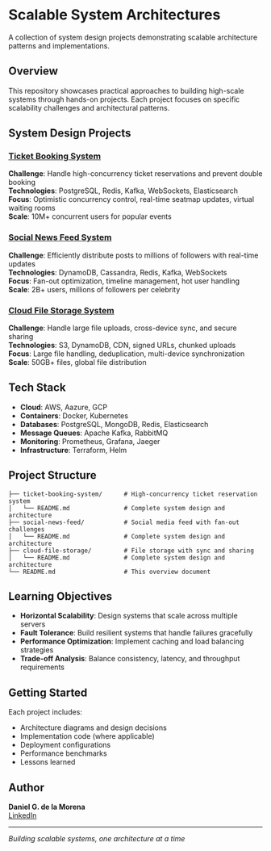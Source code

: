 # Scalable System Architectures

A collection of system design projects demonstrating scalable architecture patterns and implementations.

## Overview

This repository showcases practical approaches to building high-scale systems through hands-on projects. Each project focuses on specific scalability challenges and architectural patterns.

## System Design Projects

### [Ticket Booking System](./ticket-booking-system/README.md)
**Challenge**: Handle high-concurrency ticket reservations and prevent double booking  
**Technologies**: PostgreSQL, Redis, Kafka, WebSockets, Elasticsearch  
**Focus**: Optimistic concurrency control, real-time seatmap updates, virtual waiting rooms  
**Scale**: 10M+ concurrent users for popular events

### [Social News Feed System](./social-news-feed/README.md)
**Challenge**: Efficiently distribute posts to millions of followers with real-time updates  
**Technologies**: DynamoDB, Cassandra, Redis, Kafka, WebSockets  
**Focus**: Fan-out optimization, timeline management, hot user handling  
**Scale**: 2B+ users, millions of followers per celebrity

### [Cloud File Storage System](./cloud-file-storage/README.md)
**Challenge**: Handle large file uploads, cross-device sync, and secure sharing  
**Technologies**: S3, DynamoDB, CDN, signed URLs, chunked uploads  
**Focus**: Large file handling, deduplication, multi-device synchronization  
**Scale**: 50GB+ files, global file distribution

## Tech Stack

- **Cloud**: AWS, Aazure, GCP
- **Containers**: Docker, Kubernetes  
- **Databases**: PostgreSQL, MongoDB, Redis, Elasticsearch
- **Message Queues**: Apache Kafka, RabbitMQ
- **Monitoring**: Prometheus, Grafana, Jaeger
- **Infrastructure**: Terraform, Helm

## Project Structure

```
├── ticket-booking-system/      # High-concurrency ticket reservation system
│   └── README.md               # Complete system design and architecture
├── social-news-feed/           # Social media feed with fan-out challenges
│   └── README.md               # Complete system design and architecture  
├── cloud-file-storage/         # File storage with sync and sharing
│   └── README.md               # Complete system design and architecture
└── README.md                   # This overview document
```

## Learning Objectives

- **Horizontal Scalability**: Design systems that scale across multiple servers
- **Fault Tolerance**: Build resilient systems that handle failures gracefully  
- **Performance Optimization**: Implement caching and load balancing strategies
- **Trade-off Analysis**: Balance consistency, latency, and throughput requirements

## Getting Started

Each project includes:
- Architecture diagrams and design decisions
- Implementation code (where applicable)
- Deployment configurations
- Performance benchmarks
- Lessons learned

## Author

**Daniel G. de la Morena**  
[LinkedIn](https://www.linkedin.com/in/daniel-gonzalez-de-la-morena/)

---

*Building scalable systems, one architecture at a time*